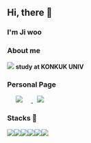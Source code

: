 ##  Hi, there 👋
### I'm Ji woo
### About me
<img src="https://img.icons8.com/plasticine/30/000000/school.png"/> **study at KONKUK UNIV**   

### Personal Page
<a href="https://blog.naver.com/zbqmgldjfh">
    <img 
        src="http://img.shields.io/badge/-Blog-lightblue?style=flat&logo=LINE&link=https://blog.naver.com/zbqmgldjfh"
        style="height : auto; margin-left : 20px; margin-right : 20px;"/>
</a>
<a href="https://instagram.com/zbqmgldjfh">
    <img 
        src="http://img.shields.io/badge/-Instagram-black?style=flat&logo=Instagram&link=https://instagram.com/zbqmgldjfh"
        style="height : auto; margin-left : 10px; margin-right : 10px;"/>
</a>



### Stacks 🌱

<img src="https://img.icons8.com/color/48/000000/c-programming.png"/><img src="https://img.icons8.com/color/48/000000/c-plus-plus-logo.png"/><img src="https://img.icons8.com/color/48/000000/python.png"/><img src="https://img.icons8.com/color/48/000000/linux.png"/><img src="https://img.icons8.com/color/48/000000/css3.png"/><img src="https://img.icons8.com/color/48/000000/html-5.png"/>

<!--
**zbqmgldjfh/zbqmgldjfh** is a ✨ _special_ ✨ repository because its `README.md` (this file) appears on your GitHub profile.

Here are some ideas to get you started:

- 🔭 I’m currently working on ...
- 🌱 I’m currently learning ...
- 👯 I’m looking to collaborate on ...
- 🤔 I’m looking for help with ...
- 💬 Ask me about ...
- 📫 How to reach me: ...
- 😄 Pronouns: ...
- ⚡ Fun fact: ...
-->

